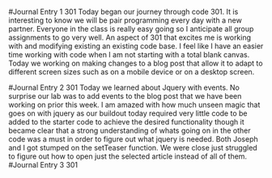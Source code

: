 #Journal Entry 1 301
Today began our journey through code 301. It is interesting to know we will be pair programming every day with a new partner. Everyone in the class is really easy going so I anticipate all group assignments to go very well. An aspect of 301 that excites me is working with and modifying existing an existing code base. I feel like I have an easier time working with code when I am not starting with a total blank canvas. Today we working on making changes to a blog post that allow it to adapt to different screen sizes such as on a mobile device or on a desktop screen.

#Journal Entry 2 301
Today we learned about Jquery with events. No surprise our lab was to add events to the blog post that we have been working on prior this week. I am amazed with how much unseen magic that goes on with jquery as our buildout today required very little code to be added to the starter code to achieve the desired functionality though it became clear that a strong understanding of whats going on in the other code was a must in order to figure out what jquery is needed. Both Joseph and I got stumped on the setTeaser function. We were close just struggled to figure out how to open just the selected article instead of all of them.
#Journal Entry 3 301
